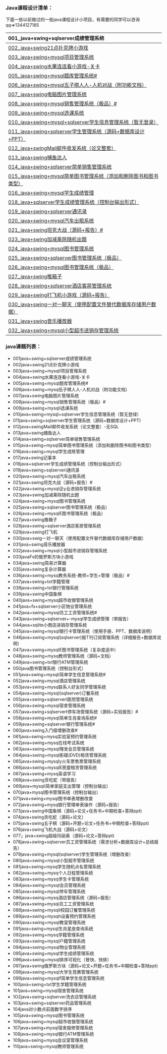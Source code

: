 ### Java课程设计清单：

下面一些以前做过的一些java课程设计小项目，有需要的同学可以咨询qq=>1344127185

| 001_java+swing+sqlserver成绩管理系统                         |
| :----------------------------------------------------------- |
| [002_java+swing21点扑克牌小游戏](http://www.xiaoniucr.com/project/view/12.html) |
| [003_java+swing+mysql项目管理系统](http://www.xiaoniucr.com/project/view/14.html) |
| [004_java+swing水果连连看小游戏-关卡](http://www.xiaoniucr.com/project/view/15.html) |
| [005_java+swing+mysql题库管理系统#](http://www.xiaoniucr.com/project/view/16.html) |
| [006_java+swing+mysql五子棋人人-人机对战（附功能文档）](http://www.xiaoniucr.com/project/view/88.html) |
| [007_java+swing电脑图片管理系统](http://www.xiaoniucr.com/project/view/89.html) |
| [008_java+swing+mysql销售管理系统（极品）#](http://www.xiaoniucr.com/project/view/90.html) |
| [009_java+swing+mysql选课系统](http://www.xiaoniucr.com/project/view/91.html) |
| [010_java+swing+mysql+sqlserver学生信息管理系统（暂无登录）](http://www.xiaoniucr.com/project/view/92.html) |
| [011_java+swing+sqlserver学生管理系统（源码+数据库设计+PPT）](http://www.xiaoniucr.com/project/view/93.html) |
| [012_java+swingMail邮件收发系统（论文整套）](http://www.xiaoniucr.com/project/view/94.html) |
| [013_java+swing捕鱼达人](http://www.xiaoniucr.com/project/view/359.html) |
| [014_java+swing+sqlserver简单销售管理系统](http://www.xiaoniucr.com/project/view/96.html) |
| [015_java+swing+mysql简单图书管理系统（添加和删除图书和图书类型）](http://www.xiaoniucr.com/project/view/97.html) |
| [016_java+swing+mysql学生成绩管理](http://www.xiaoniucr.com/project/view/98.html) |
| [018_java+sqlserver学生成绩管理系统（控制台输出形式）](http://www.xiaoniucr.com/project/view/100.html) |
| [019_java+swing+sqlserver通讯录](http://www.xiaoniucr.com/project/view/357.html) |
| [020_java+swing+mysql汽车出租系统](http://www.xiaoniucr.com/project/view/102.html) |
| [021_java+swing坦克大战（源码+报告）#](http://www.xiaoniucr.com/project/view/103.html) |
| [023_java+swing加减乘除随机出题](http://www.xiaoniucr.com/project/view/105.html) |
| [024_java+swing+mysql图书管理系统](http://www.xiaoniucr.com/project/view/106.html) |
| [025_java+swing+sqlserver图书管理系统（极品）](http://www.xiaoniucr.com/project/view/358.html) |
| [026_java+swing+mysql图书管理系统（极品）](http://www.xiaoniucr.com/project/view/108.html) |
| [027_java+swing推箱子](http://www.xiaoniucr.com/project/view/109.html) |
| [028_java+swing+sqlserver酒店客房管理系统](http://www.xiaoniucr.com/project/view/110.html) |
| [029_java+swing打飞机小游戏（源码+报告）](http://www.xiaoniucr.com/project/view/111.html) |
| [030_java+swing一对一聊天（使用配置文件替代数据库存储用户数据）](http://www.xiaoniucr.com/project/view/113.html) |
| [031_java+swing音乐播放器](http://www.xiaoniucr.com/project/view/112.html) |
| [032_java+swing+mysql小型超市进销存管理系统](http://www.xiaoniucr.com/project/view/114.html) |



### java课题列表：

-   001java+swing+sqlserver成绩管理系统
-   002java+swing21点扑克牌小游戏
-   003java+swing+mysqlI项目管理系统
-   004java+swing水果连连看小游戏-关卡
-   005java+swing+mysql题库管理系统#
-   006java+swing+mysq伍子棋人人-人机对战（附功能文档）
-   007java+swing电脑图片管理系统
-   008java+swing+mysql销售管理系统（极品）#
-   009java+swing+mysqli选课系统
-   010java+swing+mysql+sqlserver学生信息管理系统（暂无登绿）
-   011java+swing+sqlserver学生管理系统（源码+数据库设计+PPT)
-   012java+swingMail邮件收发系统（论文整套）-无SQL
-   013java+swing捕鱼达人
-   014java+swing+sqlserver简单销售管理系统
-   015java+swing+mysql简单图书管理系统（添加和删除图书和图书类型）
-   016java+swing+mysql学生成练管理
-   017java+swing记事本
-   018java+sqlserver学生成绩管理系统（控制台输出形式）
-   019java+swing+sqlserveri通讯录
-   020java+swing+mysql汽车出租系统
-   021java+swing坦克大战（源码+报告）#
-   022java+swing+mysql企y业进销存管理系统
-   023java+swing加减乘除随机出题
-   024java+swing+mysql图书管理系统
-   025java+swing+sqlserver图书管理系统（极品）
-   026java+swing+mysqlE图书管理系统（极品）
-   027java+swing推箱子
-   028java+swing+sqlserver酒店客房管理系统
-   029java+swing打飞机
-   030java+swig一对一聊天（使用配置文件替代数据库存储用户数据）
-   031java+swing音乐播放器
-   032java+swing+mysql小型超市进销存管理系统
-   033javaFx的俄罗斯方块小游戏
-   034java+swing简易计算器
-   035java+swing复杂计算器
-   036java+swing+mysq教务系统-教师+学生+管理（极品）#
-   037java+swing+txt学籍管理
-   038java+swing+txt银行管理系统
-   039java+swing中国象棋
-   040java+swing+mysq超市收银管理系统
-   041java+fx+sqlserver小区物业管理系统
-   042java+swing+mysql员工工资管理系统#
-   043java+swing+sqlserver+-mysql学生成绩管理（带报告）
-   044java+sqlite小商店进销存管理系统
-   045java+swing+mysql银行卡管理系统（使用手册、PPT、数据库说明）
-   046java+swing+mysql(sqlserver)报T刊订阅管理系统（详细报告+数据库说明）
-   047java+swing+mysqlE图书管理系统（复杂度适中）
-   048java+swing+mysq教师管理系统（源码+文档）
-   049java+swing+txt银行ATM管理系统
-   050java图书管理系统（控制台形式）
-   051java+swing+mysqli简单学生信息管理系统#
-   052java+swing+mysql酒店管理系统
-   053java+swing+mysq联系人好友同学管理系统
-   054java+swing+mysql(sqlserver)订餐系统
-   055java+swing+sqlserverl医院管理系统
-   056java+swing+mysql宿舍管理系统
-   057java+swing+sqlservert停车场管理系统（源码+实验报告）#
-   058java+swing+mysql简单生肖查询系统#
-   059java+swing+sqlserver银行管理系统#
-   060java+swing入门级增删改查#
-   061java+swing+mysq实验室预约管理系统
-   062java+swing+mysq在线考试系统
-   063java+swing+mysql理发会员管理系统
-   064java+swing+mysql影碟(DVD)租赁管理系统
-   065java+swing+mysqly火车票售票管理系统
-   066java+swing+mysqlE房屋租赁管理系统
-   067java+swing+mysq英语学习
-   068java+swing贪吃蛇（带报告）
-   069java+mysqli简单家庭支出管理（控制台输出）
-   070java+mysql图书管理系统（控制台输出）
-   071java+swing+mysql图书单表增删改查
-   072java+swing+mysq银行管理单表操作（源码+报告）
-   073java+swing中国象棋（源码+论文+任务书+中期检查+答辩ppt)
-   074java+swing贪吃蛇（源码+论文）
-   075java+swing五子棋（源码+开题+论文+任务书+中期检查+答辩ppt)
-   076java+swing飞机大战（源码+论文）
-   077」java+swing超级玛丽奥（源码+论文+答辩ppt)
-   078java+swing+sqlserver员工资管理系统（需求分析+数据库设计+总结报告）
-   079java+swing+mysql(sqlserver)学生管理系统（增删改查）
-   080java+swing+mysql小型超市管理系统
-   081java+swing+mysq学生随机点名管理系统
-   082java+swing+mysq个人日程管理系统
-   083java+swing+mysq学生卡管理系统
-   084java+swing+mysql会员管理系统
-   085java+swing+mysql停车管理系统
-   086java+swing+mysq酒店管理系统（源码+报告）
-   087java+swing+mysql员工工资管理系统
-   088java+swing+mysqli校园订餐管理系统
-   089java+swing+mysqh设备预约管理系统
-   090java+swing+mysql教室管理系统
-   091java+swing+mysql生肖星座查询系统
-   092java+swing+mysq学籍管理系统
-   093java+swing+mysql户籍管理系统
-   094java+swing+mysql物业管理系统
-   095java+swing+mysql学生成绩管理系统
-   096java+swing+mysql排序可视化（冒快、快排）
-   097java+swing俄罗斯方块（源码+论文+开题+任务书+中期检查+答辩ppt)
-   098java+swing+mysql大学生竞赛管理系统
-   099java+swing+mysqlf简单学生信息管理系统
-   100java+swing+txt学生学籍管理系统
-   101java+swing+mysql宿舍管理系统
-   1O2java+swing+sqlserver洗衣店管理系统
-   103java+swing+sqlserver药品管理系统
-   104java对小数点前面数字排序
-   105java+swing+mysql图书管理系统
-   106java+swing+mysql超市收银管理系统
-   107java+swing+mysql宿舍报修管理系统
-   108java+swing+mysql银行ATM管理系统
-   109java+swing+mysq会议室管理系统
-   110java+swing+mysql教师管理系统


